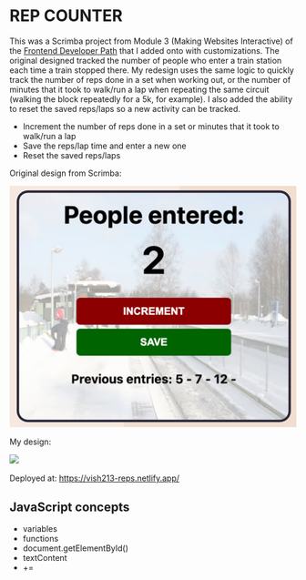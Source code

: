 # REP COUNTER

This was a Scrimba project from Module 3 (Making Websites Interactive) of the [Frontend Developer Path](https://scrimba.com/learn/frontend) that I added onto with customizations. The original designed tracked the number of people who enter a train station each time a train stopped there. My redesign uses the same logic to quickly track the number of reps done in a set when working out, or the number of minutes that it took to walk/run a lap when repeating the same circuit (walking the block repeatedly for a 5k, for example). I also added the ability to reset the saved reps/laps so a new activity can be tracked.

- Increment the number of reps done in a set or minutes that it took to walk/run a lap
- Save the reps/lap time and enter a new one
- Reset the saved reps/laps

Original design from Scrimba:

![](https://github.com/vishalicious213/rep-counter/blob/main/scrimba-design.jpg?raw=true)

My design:

![](https://vish213-portfolio-v3.netlify.app/static/media/rep-counter.b7fd54bb.jpg)

Deployed at: https://vish213-reps.netlify.app/

## JavaScript concepts

- variables
- functions
- document.getElementById()
- textContent
- +=

